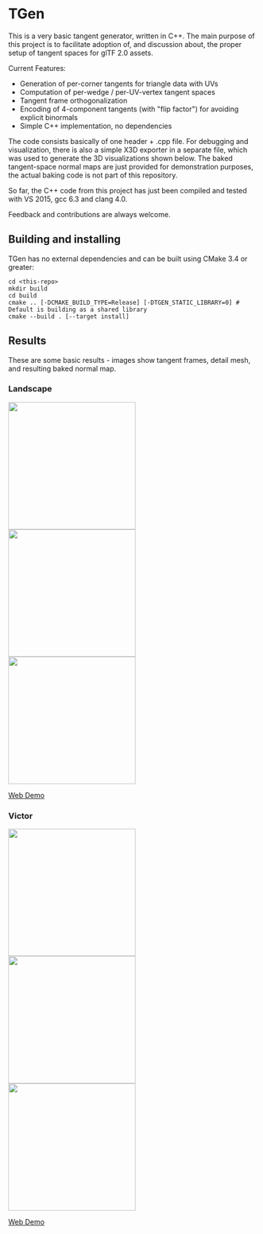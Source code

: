 # TGen

This is a very basic tangent generator, written in C++.
The main purpose of this project is to facilitate adoption of, and discussion about, the proper setup of tangent spaces for glTF 2.0 assets.

Current Features:
* Generation of per-corner tangents for triangle data with UVs
* Computation of per-wedge / per-UV-vertex tangent spaces
* Tangent frame orthogonalization
* Encoding of 4-component tangents (with "flip factor") for avoiding explicit binormals
* Simple C++ implementation, no dependencies

The code consists basically of one header + .cpp file.
For debugging and visualization, there is also a simple X3D exporter in a separate file, which was used to generate the 3D visualizations shown below.
The baked tangent-space normal maps are just provided for demonstration purposes, the actual baking code is not part of this repository.

So far, the C++ code from this project has just been compiled and tested with VS 2015, gcc 6.3 and clang 4.0.

Feedback and contributions are always welcome. 

## Building and installing

TGen has no external dependencies and can be built using CMake 3.4 or greater:
```
cd <this-repo>
mkdir build
cd build
cmake .. [-DCMAKE_BUILD_TYPE=Release] [-DTGEN_STATIC_LIBRARY=0] # Default is building as a shared library
cmake --build . [--target install]
```

## Results

These are some basic results - images show tangent frames, detail mesh, and resulting baked normal map.

### Landscape
<div style="width:100%">
<a href="https://mlimper.github.io/tgen/demo/landscape/index.html">        <img src="images/landscape-tangents.jpg"  width="256"></a>
<a><img src="images/landscape-details.jpg"  width="256"></a>
<a href="https://mlimper.github.io/tgen/demo/landscape/baked/NormalsTS.png"><img src="images/landscape-normalmap.jpg" width="256"></a>
</div>

[Web Demo](https://mlimper.github.io/tgen/demo/landscape/index.html)


### Victor
<div>
<a href="https://mlimper.github.io/tgen/demo/victor/index.html">         <img src="images/victor-tangents.jpg"  width="256"></a>
<a><img src="images/victor-details.jpg"  width="256"></a>
<a href="https://mlimper.github.io/tgen/demo/victor/baked/NormalsTS.png"><img src="images/victor-normalmap.jpg" width="256"></a>
</div>

[Web Demo](https://mlimper.github.io/tgen/demo/victor/index.html)

